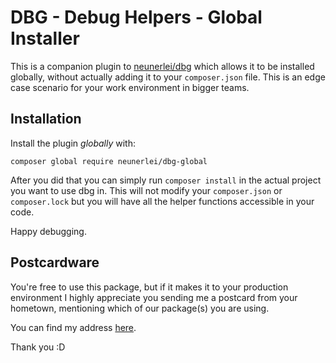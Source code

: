 # DBG - Debug Helpers - Global Installer

This is a companion plugin to [neunerlei/dbg](https://github.com/Neunerlei/dbg) which allows it to be installed globally,
without actually adding it to your `composer.json` file. This is an edge case scenario for your work environment in bigger teams.

## Installation

Install the plugin *globally* with:

```composer global require neunerlei/dbg-global```

After you did that you can simply run ```composer install``` in the actual project you want to use dbg in.
This will not modify your `composer.json` or `composer.lock` but you will have all the helper functions
accessible in your code.

Happy debugging.

## Postcardware

You're free to use this package, but if it makes it to your production environment I highly appreciate you sending me a postcard from your hometown, mentioning
which of our package(s) you are using.

You can find my address [here](https://www.neunerlei.eu/).

Thank you :D 

